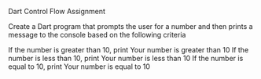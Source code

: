 Dart Control Flow Assignment


Create a Dart program that prompts the user for a number and then prints a message to the console based on the following criteria

If the number is greater than 10, print Your number is greater than 10
If the number is less than 10, print Your number is less than 10
If the number is equal to 10, print Your number is equal to 10
